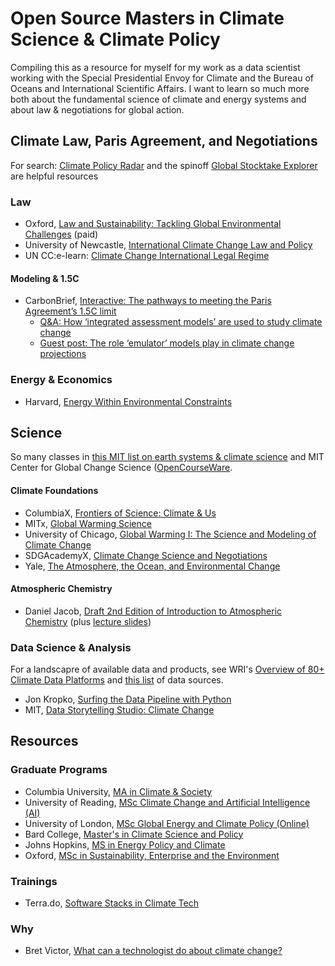 # Open Source Masters in Climate Science & Climate Policy 

Compiling this as a resource for myself for my work as a data scientist working with the Special Presidential Envoy for Climate and the Bureau of Oceans and International Scientific Affairs. I want to learn so much more both about the fundamental science of climate and energy systems and about law & negotiations for global action. 

## Climate Law, Paris Agreement, and Negotiations

For search: [Climate Policy Radar](https://app.climatepolicyradar.org/) and the spinoff [Global Stocktake Explorer](https://gst1.org/) are helpful resources 

### Law 
- Oxford, [Law and Sustainability: Tackling Global Environmental Challenges](https://onlinecourses.smithschool.ox.ac.uk/courses/law-and-sustainability/?utm_source=google&utm_medium=cpc&utm_campaign=OXU-GG-SN-NB-C-SUS-NDC-SUST-PR-10232023-C02-MMT-NSP-NSP-NSP&gclsrc=ds) (paid)
- University of Newcastle, [International Climate Change Law and Policy](https://www.newcastle.edu.au/study/online-learning/international-climate-change-law-and-policy#)
- UN CC:e-learn: [Climate Change International Legal Regime](https://unccelearn.org/course/view.php?id=68&page=overview)

#### Modeling & 1.5C 
- CarbonBrief, [Interactive: The pathways to meeting the Paris Agreement’s 1.5C limit](https://interactive.carbonbrief.org/one-point-five-pathways/index.html)
  - [Q&A: How ‘integrated assessment models’ are used to study climate change](https://www.carbonbrief.org/qa-how-integrated-assessment-models-are-used-to-study-climate-change/)
  - [Guest post: The role ‘emulator’ models play in climate change projections](https://www.carbonbrief.org/guest-post-the-role-emulator-models-play-in-climate-change-projections/)

### Energy & Economics
- Harvard, [Energy Within Environmental Constraints](https://pll.harvard.edu/course/energy-within-environmental-constraints)

## Science 

So many classes in [this MIT list on earth systems & climate science](https://ocw.mit.edu/course-lists/environment-earth-systems-and-climate-science-5/) and MIT Center for Global Change Science ([OpenCourseWare](https://cgcs.mit.edu/education-outreach/mit-opencourseware).


#### Climate Foundations 
- ColumbiaX, [Frontiers of Science: Climate & Us](https://www.edx.org/learn/climate-change/columbia-university-frontiers-of-science-climate-us)
- MITx, [Global Warming Science](https://www.edx.org/learn/global-warming/massachusetts-institute-of-technology-global-warming-science)
- University of Chicago, [Global Warming I: The Science and Modeling of Climate Change](https://www.coursera.org/learn/global-warming)
- SDGAcademyX, [Climate Change Science and Negotiations](https://www.edx.org/learn/climate-change/sdg-academy-climate-change-science-and-negotiations)
- Yale, [The Atmosphere, the Ocean, and Environmental Change](https://www.coursearena.io/course/the-atmosphere-the-ocean-and-environmental-change-by-yale-university)

#### Atmospheric Chemistry 
- Daniel Jacob, [Draft 2nd Edition of Introduction to Atmospheric Chemistry](https://acmg.seas.harvard.edu/education/2nd-edition) (plus [lecture slides](https://acmg.seas.harvard.edu/education#slides))


### Data Science & Analysis 

For a landscapre of available data and products, see WRI's [Overview of 80+ Climate Data Platforms](https://www.wri.org/data/overview-80-climate-data-platforms) and [this list](https://github.com/charlottemcclintock/climatemasters/blob/main/data.md) of data sources.

- Jon Kropko, [Surfing the Data Pipeline with Python](https://jkropko.github.io/surfing-the-data-pipeline/intro.html)
- MIT, [Data Storytelling Studio: Climate Change](https://ocw.mit.edu/courses/cms-631-data-storytelling-studio-climate-change-spring-2017/)


## Resources 

### Graduate Programs
- Columbia University, [MA in Climate & Society](https://climatesociety.ei.columbia.edu/)
- University of Reading, [MSc Climate Change and Artificial Intelligence (AI)](https://www.reading.ac.uk/ready-to-study/study/subject-area/meteorology-and-climate-pg/msc-climate-change-and-artificial-intelligence)
- University of London, [MSc Global Energy and Climate Policy (Online)](https://www.soas.ac.uk/study/find-course/msc-global-energy-and-climate-policy-online)
- Bard College, [Master's in Climate Science and Policy](https://gps.bard.edu/academics/ms-in-climate-science-and-policy)
- Johns Hopkins, [MS in Energy Policy and Climate](https://advanced.jhu.edu/academics/graduate/ms-energy-policy-climate/)
- Oxford, [MSc in Sustainability, Enterprise and the Environment](https://www.ox.ac.uk/admissions/graduate/courses/msc-sustainability-enterprise-environment)


### Trainings
- Terra.do, [Software Stacks in Climate Tech](https://www.terra.do/climate-education/cohort-courses/software-stacks-in-climate-tech/?utm_source=drip&utm_medium=email&utm_campaign=Marketing+Email+-+Nov+29th&utm_source=drip&utm_medium=email&utm_campaign=Climate+Switch+-+Dec+7th)

### Why
- Bret Victor, [What can a technologist do about climate change?](http://worrydream.com/ClimateChange/)
